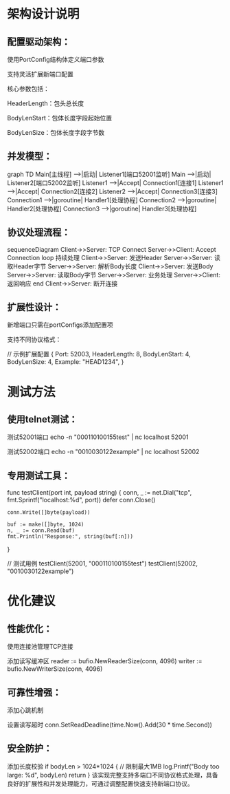 # 架构设计说明
## 配置驱动架构：

使用PortConfig结构体定义端口参数

支持灵活扩展新端口配置

核心参数包括：

HeaderLength：包头总长度

BodyLenStart：包体长度字段起始位置

BodyLenSize：包体长度字段字节数
## 并发模型：

graph TD
    Main[主线程] -->|启动| Listener1[端口52001监听]
    Main -->|启动| Listener2[端口52002监听]
    Listener1 -->|Accept| Connection1[连接1]
    Listener1 -->|Accept| Connection2[连接2]
    Listener2 -->|Accept| Connection3[连接3]
    Connection1 -->|goroutine| Handler1[处理协程]
    Connection2 -->|goroutine| Handler2[处理协程] 
    Connection3 -->|goroutine| Handler3[处理协程]
## 协议处理流程：

sequenceDiagram
    Client->>Server: TCP Connect
    Server->>Client: Accept Connection
    loop 持续处理
        Client->>Server: 发送Header
        Server->>Server: 读取Header字节
        Server->>Server: 解析Body长度
        Client->>Server: 发送Body
        Server->>Server: 读取Body字节
        Server->>Server: 业务处理
        Server->>Client: 返回响应
    end
    Client->>Server: 断开连接
## 扩展性设计：
新增端口只需在portConfigs添加配置项

支持不同协议格式：

// 示例扩展配置
{
    Port:         52003,
    HeaderLength: 8,
    BodyLenStart: 4,
    BodyLenSize:  4,
    Example:      "HEAD1234<body>",
}
# 测试方法
## 使用telnet测试：

 测试52001端口
echo -n "000110100155<root>test</root>" | nc localhost 52001

 测试52002端口 
echo -n "0010030122<data>example</data>" | nc localhost 52002
## 专用测试工具：

func testClient(port int, payload string) {
	conn, _ := net.Dial("tcp", fmt.Sprintf("localhost:%d", port))
	defer conn.Close()
	
	conn.Write([]byte(payload))
	
	buf := make([]byte, 1024)
	n, _ := conn.Read(buf)
	fmt.Println("Response:", string(buf[:n]))
}

// 测试用例
testClient(52001, "000110100155<root>test</root>")
testClient(52002, "0010030122<data>example</data>")

# 优化建议
## 性能优化：

使用连接池管理TCP连接

添加读写缓冲区
reader := bufio.NewReaderSize(conn, 4096)
writer := bufio.NewWriterSize(conn, 4096)
## 可靠性增强：

添加心跳机制

设置读写超时
conn.SetReadDeadline(time.Now().Add(30 * time.Second))
## 安全防护：

添加长度校验
if bodyLen > 1024*1024 { // 限制最大1MB
    log.Printf("Body too large: %d", bodyLen)
    return
}
该实现完整支持多端口不同协议格式处理，具备良好的扩展性和并发处理能力，可通过调整配置快速支持新端口协议。
